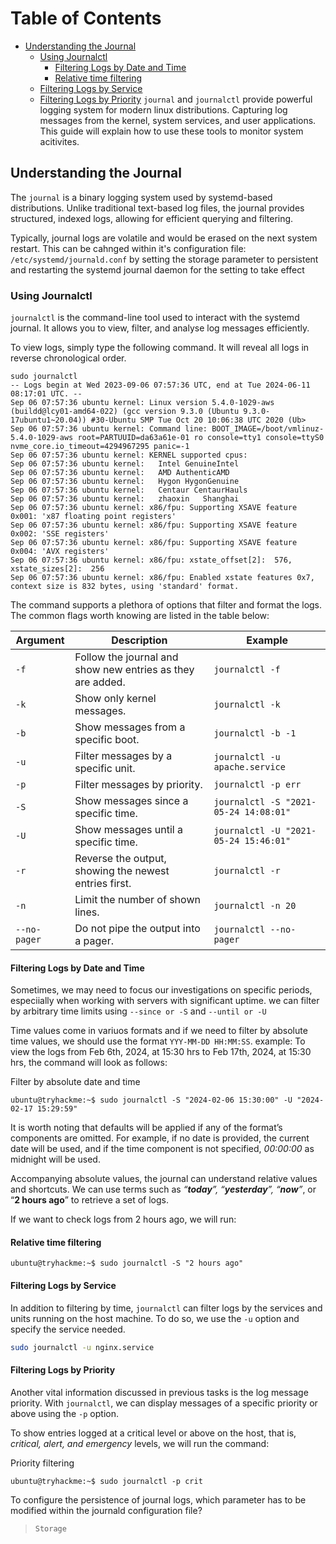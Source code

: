 # Table of Contents
- [Understanding the Journal](#Understanding\The\Journal)
	- [Using Journalctl](#Using\Journalctl)
		- [Filtering Logs by Date and Time](#Filtering\Logs\by\Date\and\Time)
		- [Relative time filtering](#Relative\time\filtering)
	- [Filtering Logs by Service](#Filtering\Logs\by\Service)
	- [Filtering Logs by Priority](Filtering\Logs\by\Priority)
`journal` and `journalctl` provide powerful logging system for modern linux distributions. Capturing log messages from the kernel, system services, and user applications. This guide will explain how to use these tools to monitor system acitivites.

## Understanding the Journal
The `journal` is a binary logging system used by systemd-based distributions. Unlike traditional text-based log files, the journal provides structured, indexed logs, allowing for efficient querying and filtering.

Typically, journal logs are volatile and would be erased on the next system restart. This can be cahnged within it's configuration file: `/etc/systemd/journald.conf` by setting the storage parameter to persistent and restarting the systemd journal daemon for the setting to take effect

### Using Journalctl

`journalctl` is the command-line tool used to interact with the systemd journal. It allows you to view, filter, and analyse log messages efficiently.

To view logs, simply type the following command. It will reveal all logs in reverse chronological order.
```shell
sudo journalctl
-- Logs begin at Wed 2023-09-06 07:57:36 UTC, end at Tue 2024-06-11 08:17:01 UTC. --
Sep 06 07:57:36 ubuntu kernel: Linux version 5.4.0-1029-aws (buildd@lcy01-amd64-022) (gcc version 9.3.0 (Ubuntu 9.3.0-17ubuntu1~20.04)) #30-Ubuntu SMP Tue Oct 20 10:06:38 UTC 2020 (Ub>
Sep 06 07:57:36 ubuntu kernel: Command line: BOOT_IMAGE=/boot/vmlinuz-5.4.0-1029-aws root=PARTUUID=da63a61e-01 ro console=tty1 console=ttyS0 nvme_core.io_timeout=4294967295 panic=-1
Sep 06 07:57:36 ubuntu kernel: KERNEL supported cpus:
Sep 06 07:57:36 ubuntu kernel:   Intel GenuineIntel
Sep 06 07:57:36 ubuntu kernel:   AMD AuthenticAMD
Sep 06 07:57:36 ubuntu kernel:   Hygon HygonGenuine
Sep 06 07:57:36 ubuntu kernel:   Centaur CentaurHauls
Sep 06 07:57:36 ubuntu kernel:   zhaoxin   Shanghai  
Sep 06 07:57:36 ubuntu kernel: x86/fpu: Supporting XSAVE feature 0x001: 'x87 floating point registers'
Sep 06 07:57:36 ubuntu kernel: x86/fpu: Supporting XSAVE feature 0x002: 'SSE registers'
Sep 06 07:57:36 ubuntu kernel: x86/fpu: Supporting XSAVE feature 0x004: 'AVX registers'
Sep 06 07:57:36 ubuntu kernel: x86/fpu: xstate_offset[2]:  576, xstate_sizes[2]:  256
Sep 06 07:57:36 ubuntu kernel: x86/fpu: Enabled xstate features 0x7, context size is 832 bytes, using 'standard' format.
```

The command supports a plethora of options that filter and format the logs. The common flags worth knowing are listed in the table below:

| **Argument** | **Description**                                            | **Example**                           |
| ------------ | ---------------------------------------------------------- | ------------------------------------- |
| `-f`         | Follow the journal and show new entries as they are added. | `journalctl -f`                       |
| `-k`         | Show only kernel messages.                                 | `journalctl -k`                       |
| `-b`         | Show messages from a specific boot.                        | `journalctl -b -1`                    |
| `-u`         | Filter messages by a specific unit.                        | `journalctl -u apache.service`        |
| `-p`         | Filter messages by priority.                               | `journalctl -p err`                   |
| `-S`         | Show messages since a specific time.                       | `journalctl -S "2021-05-24 14:08:01"` |
| `-U`         | Show messages until a specific time.                       | `journalctl -U "2021-05-24 15:46:01"` |
| `-r`         | Reverse the output, showing the newest entries first.      | `journalctl -r`                       |
| `-n`         | Limit the number of shown lines.                           | `journalctl -n 20`                    |
| `--no-pager` | Do not pipe the output into a pager.                       | `journalctl --no-pager`               |

#### Filtering Logs by Date and Time

Sometimes, we may need to focus our investigations on specific periods, especiially when  working with servers with significant uptime. we can filter by arbitrary time limits using `--since or -S` and `--until or -U`

Time values come in variuos formats and if we need to filter by absolute time values, we should use the format `YYY-MM-DD HH:MM:SS`. example:
To view the logs from Feb 6th, 2024, at 15:30 hrs to Feb 17th, 2024, at 15:30 hrs, the command will look as follows:

Filter by absolute date and time

```shell-session
ubuntu@tryhackme:~$ sudo journalctl -S "2024-02-06 15:30:00" -U "2024-02-17 15:29:59"
```


It is worth noting that defaults will be applied if any of the format’s components are omitted. For example, if no date is provided, the current date will be used, and if the time component is not specified, _00:00:00_ as midnight will be used.

Accompanying absolute values, the journal can understand relative values and shortcuts. We can use terms such as _“**today**”, “**yesterday**”, “**now**”_, or “**2 hours ago**” to retrieve a set of logs.

If we want to check logs from 2 hours ago, we will run:

#### Relative time filtering

```shell-session
ubuntu@tryhackme:~$ sudo journalctl -S "2 hours ago"
```


#### Filtering Logs by Service
In addition to filtering by time, `journalctl` can filter logs by the services and units running on the host machine. To do so, we use the `-u` option and specify the service needed.
```bash
sudo journalctl -u nginx.service
```



#### Filtering Logs by Priority

Another vital information discussed in previous tasks is the log message priority. With `journalctl`, we can display messages of a specific priority or above using the `-p` option.

To show entries logged at a critical level or above on the host, that is, _critical, alert, and emergency_ levels, we will run the command:

Priority filtering

```shell-session
ubuntu@tryhackme:~$ sudo journalctl -p crit 
```

To configure the persistence of journal logs, which parameter has to be modified within the journald configuration file?
> `Storage`

